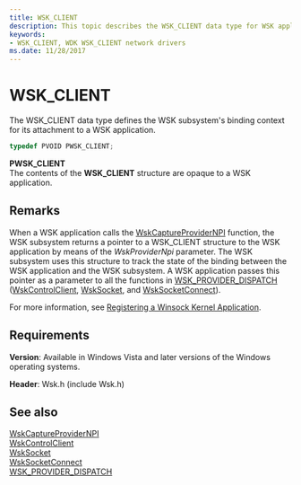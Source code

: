 ```yaml
---
title: WSK_CLIENT
description: This topic describes the WSK_CLIENT data type for WSK applications.
keywords:
- WSK_CLIENT, WDK WSK_CLIENT network drivers
ms.date: 11/28/2017
---
```


# WSK_CLIENT

The WSK_CLIENT data type defines the WSK subsystem's binding context for its attachment to a WSK application.

```c++
typedef PVOID PWSK_CLIENT;
```

**PWSK_CLIENT**  
The contents of the **WSK_CLIENT** structure are opaque to a WSK application.

## Remarks

When a WSK application calls the [WskCaptureProviderNPI](/windows-hardware/drivers/ddi/wsk/nf-wsk-wskcaptureprovidernpi) function, the WSK subsystem returns a pointer to a WSK_CLIENT structure to the WSK application by means of the *WskProviderNpi* parameter. The WSK subsystem uses this structure to track the state of the binding between the WSK application and the WSK subsystem. A WSK application passes this pointer as a parameter to all the functions in [WSK_PROVIDER_DISPATCH](/windows-hardware/drivers/ddi/wsk/ns-wsk-_wsk_provider_dispatch) ([WskControlClient](/windows-hardware/drivers/ddi/wsk/nc-wsk-pfn_wsk_control_client), [WskSocket](/windows-hardware/drivers/ddi/wsk/nc-wsk-pfn_wsk_socket), and [WskSocketConnect](/windows-hardware/drivers/ddi/wsk/nc-wsk-pfn_wsk_socket_connect)).

For more information, see [Registering a Winsock Kernel Application](registering-a-winsock-kernel-application.md).

## Requirements

**Version**: Available in Windows Vista and later versions of the Windows operating systems.

**Header**: Wsk.h (include Wsk.h)


## See also

[WskCaptureProviderNPI](/windows-hardware/drivers/ddi/wsk/nf-wsk-wskcaptureprovidernpi)  
[WskControlClient](/windows-hardware/drivers/ddi/wsk/nc-wsk-pfn_wsk_control_client)  
[WskSocket](/windows-hardware/drivers/ddi/wsk/nc-wsk-pfn_wsk_socket)  
[WskSocketConnect](/windows-hardware/drivers/ddi/wsk/nc-wsk-pfn_wsk_socket_connect)  
[WSK_PROVIDER_DISPATCH](/windows-hardware/drivers/ddi/wsk/ns-wsk-_wsk_provider_dispatch)
